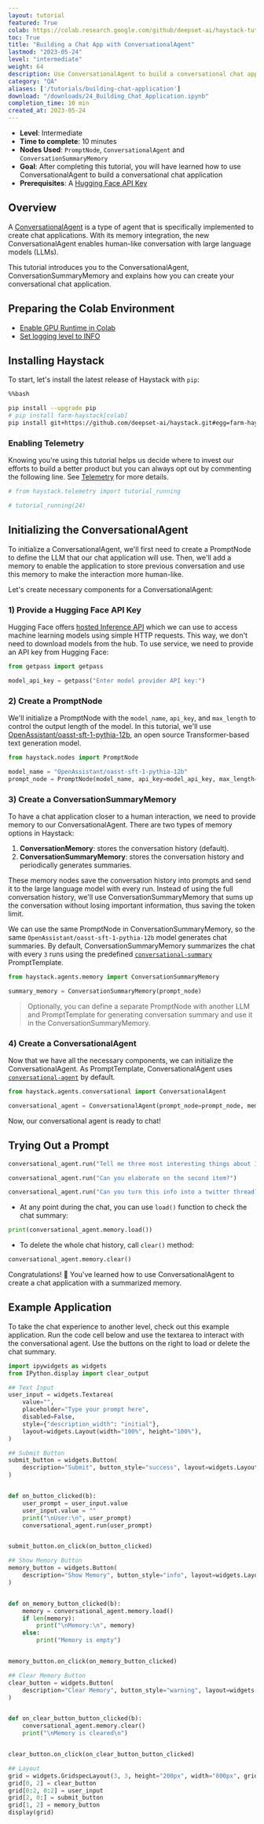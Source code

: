 ```yaml
---
layout: tutorial
featured: True
colab: https://colab.research.google.com/github/deepset-ai/haystack-tutorials/blob/main/tutorials/24_Building_Chat_Application.ipynb
toc: True
title: "Building a Chat App with ConversationalAgent"
lastmod: "2023-05-24"
level: "intermediate"
weight: 64
description: Use ConversationalAgent to build a conversational chat application
category: "QA"
aliases: ['/tutorials/building-chat-application']
download: "/downloads/24_Building_Chat_Application.ipynb"
completion_time: 10 min
created_at: 2023-05-24
---
```

    


- **Level**: Intermediate
- **Time to complete**: 10 minutes
- **Nodes Used**: `PromptNode`, `ConversationalAgent` and `ConversationSummaryMemory`
- **Goal**: After completing this tutorial, you will have learned how to use ConversationalAgent to build a conversational chat application
- **Prerequisites**: A [Hugging Face API Key](https://huggingface.co/settings/tokens)

## Overview

A [ConversationalAgent]() is a type of agent that is specifically implemented to create chat applications. With its memory integration, the new ConversationalAgent enables human-like conversation with large language models (LLMs).  

This tutorial introduces you to the ConversationalAgent, ConversationSummaryMemory and explains how you can create your conversational chat application.  


## Preparing the Colab Environment

- [Enable GPU Runtime in Colab](https://docs.haystack.deepset.ai/docs/enabling-gpu-acceleration#enabling-the-gpu-in-colab)
- [Set logging level to INFO](https://docs.haystack.deepset.ai/docs/log-level)

## Installing Haystack

To start, let's install the latest release of Haystack with `pip`:


```bash
%%bash

pip install --upgrade pip
# pip install farm-haystack[colab]
pip install git+https://github.com/deepset-ai/haystack.git#egg=farm-haystack[colab]
```


### Enabling Telemetry 
Knowing you're using this tutorial helps us decide where to invest our efforts to build a better product but you can always opt out by commenting the following line. See [Telemetry](https://docs.haystack.deepset.ai/docs/telemetry) for more details.


```python
# from haystack.telemetry import tutorial_running

# tutorial_running(24)
```

## Initializing the ConversationalAgent

To initialize a ConversationalAgent, we'll first need to create a PromptNode to define the LLM that our chat application will use. Then, we'll add a memory to enable the application to store previous conversation and use this memory to make the interaction more human-like.

Let's create necessary components for a ConversationalAgent:

### 1) Provide a Hugging Face API Key

Hugging Face offers [hosted Inference API](https://huggingface.co/docs/api-inference/index) which we can use to access machine learning models using simple HTTP requests. This way, we don't need to download models from the hub. To use service, we need to provide an API key from Hugging Face:


```python
from getpass import getpass

model_api_key = getpass("Enter model provider API key:")
```

### 2) Create a PromptNode

We'll initialize a PromptNode with the `model_name`, `api_key`, and `max_length` to control the output length of the model. In this tutorial, we'll use [OpenAssistant/oasst-sft-1-pythia-12b](https://huggingface.co/OpenAssistant/oasst-sft-1-pythia-12b), an open source Transformer-based text generation model.


```python
from haystack.nodes import PromptNode

model_name = "OpenAssistant/oasst-sft-1-pythia-12b"
prompt_node = PromptNode(model_name, api_key=model_api_key, max_length=256)
```

### 3) Create a ConversationSummaryMemory

To have a chat application closer to a human interaction, we need to provide memory to our ConversationalAgent. There are two types of memory options in Haystack: 

1.   **ConversationMemory**: stores the conversation history (default).
2.   **ConversationSummaryMemory**: stores the conversation history and periodically generates summaries.

These memory nodes save the conversation history into prompts and send it to the large language model with every run. Instead of using the full conversation history, we'll use ConversationSummaryMemory that sums up the conversation without losing important information, thus saving the token limit. 

We can use the same PromptNode in ConversationSummaryMemory, so the same `OpenAssistant/oasst-sft-1-pythia-12b` model generates chat summaries. By default, ConversationSummaryMemory summarizes the chat with every `3` runs using the predefined [`conversational-summary`](https://github.com/deepset-ai/haystack/blob/b8911dfae01643dccf0803648ef3fb705d43dfbd/haystack/nodes/prompt/prompt_template.py#L441) PromptTemplate.


```python
from haystack.agents.memory import ConversationSummaryMemory

summary_memory = ConversationSummaryMemory(prompt_node)
```

> Optionally, you can define a separate PromptNode with another LLM and PromptTemplate for generating conversation summary and use it in the ConversationSummaryMemory.

### 4) Create a ConversationalAgent

Now that we have all the necessary components, we can initialize the ConversationalAgent. As PromptTemplate, ConversationalAgent uses [`conversational-agent`](https://github.com/deepset-ai/haystack/blob/b8911dfae01643dccf0803648ef3fb705d43dfbd/haystack/nodes/prompt/prompt_template.py#L437) by default.


```python
from haystack.agents.conversational import ConversationalAgent

conversational_agent = ConversationalAgent(prompt_node=prompt_node, memory=summary_memory)
```

Now, our conversational agent is ready to chat!

## Trying Out a Prompt


```python
conversational_agent.run("Tell me three most interesting things about Istanbul, Turkey")
```


```python
conversational_agent.run("Can you elaborate on the second item?")
```


```python
conversational_agent.run("Can you turn this info into a twitter thread?")
```

* At any point during the chat, you can use `load()` function to check the chat summary: 

```python
print(conversational_agent.memory.load())
```

* To delete the whole chat history, call `clear()` method:

```python
conversational_agent.memory.clear()
```


Congratulations! 🎉 You've learned how to use ConversationalAgent to create a chat application with a summarized memory. 

## Example Application

To take the chat experience to another level, check out this example application. Run the code cell below and use the textarea to interact with the conversational agent. Use the buttons on the right to load or delete the chat summary.


```python
import ipywidgets as widgets
from IPython.display import clear_output

## Text Input
user_input = widgets.Textarea(
    value="",
    placeholder="Type your prompt here",
    disabled=False,
    style={"description_width": "initial"},
    layout=widgets.Layout(width="100%", height="100%"),
)

## Submit Button
submit_button = widgets.Button(
    description="Submit", button_style="success", layout=widgets.Layout(width="100%", height="80%")
)


def on_button_clicked(b):
    user_prompt = user_input.value
    user_input.value = ""
    print("\nUser:\n", user_prompt)
    conversational_agent.run(user_prompt)


submit_button.on_click(on_button_clicked)

## Show Memory Button
memory_button = widgets.Button(
    description="Show Memory", button_style="info", layout=widgets.Layout(width="100%", height="100%")
)


def on_memory_button_clicked(b):
    memory = conversational_agent.memory.load()
    if len(memory):
        print("\nMemory:\n", memory)
    else:
        print("Memory is empty")


memory_button.on_click(on_memory_button_clicked)

## Clear Memory Button
clear_button = widgets.Button(
    description="Clear Memory", button_style="warning", layout=widgets.Layout(width="100%", height="100%")
)


def on_clear_button_button_clicked(b):
    conversational_agent.memory.clear()
    print("\nMemory is cleared\n")


clear_button.on_click(on_clear_button_button_clicked)

## Layout
grid = widgets.GridspecLayout(3, 3, height="200px", width="800px", grid_gap="10px")
grid[0, 2] = clear_button
grid[0:2, 0:2] = user_input
grid[2, 0:] = submit_button
grid[1, 2] = memory_button
display(grid)
```
